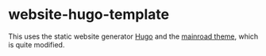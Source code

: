 # website-hugo-template


This uses the static website generator [Hugo](https://gohugo.io/) and the [mainroad theme](https://github.com/Vimux/mainroad), which is quite modified.

